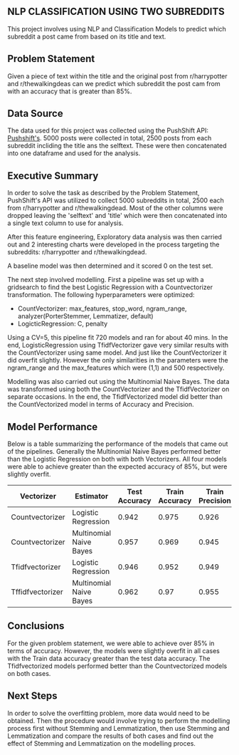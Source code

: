 ## NLP CLASSIFICATION USING TWO SUBREDDITS

This project involves using NLP and Classification Models to predict which subreddit a post came from based on its title and text.

## Problem Statement
Given a piece of text within the title and the original post from r/harrypotter and r/thewalkingdeas can we predict which subreddit the post cam from with an accuracy that is greater than 85%.

## Data Source
The data used for this project was collected using the PushShift API: [Pushshift's](https://github.com/pushshift/api).
5000 posts were collected in total, 2500 posts from each subreddit incliding the title ans the selftext. These were then concatenated into one dataframe and used for the analysis.

## Executive Summary
In order to solve the task as described by the Problem Statement, PushShift's API was utilized to collect 5000 subreddits in total, 2500 each from r/harrypotter and r/thewalkingdead. Most of the other columns were dropped leaving the 'selftext' and 'title' which were then concatenated into a single text column to use for analysis.

After this feature engineering, Exploratory data analysis was then carried out and 2 interesting charts were developed in the process targeting the subreddits: r/harrypotter and r/thewalkingdead.

A baseline model was then determined and it scored 0 on the test set.

The next step involved modelling. First a pipeline was set up with a gridsearch to find the best Logistic Regression with a Countvectorizer transformation. The following hyperparameters were optimized:

<ul>
    <li>CountVectorizer: max_features, stop_word, ngram_range, analyzer(PorterStemmer, Lemmatizer, default)
    <li>LogicticRegression: C, penalty
</ul>
        


Using a CV=5, this pipeline fit 720 models and ran for about 40 mins. In the end, LogisticRegression using TfidfVectorizer gave very similar results with the CountVectorizer using same model. And just like the CountVectorizer it did overfit slightly. However the only similarities in the parameters were the ngram_range and the max_features which were (1,1) and 500 respectively.
    
Modelling was also carried out using the Multinomial Naive Bayes. The data was transformed using both the CountVectorizer and the TfidfVectorizer on separate occasions. In the end, the TfidfVectorized model did better than the CountVectorized model in terms of Accuracy and Precision.
    
## Model Performance
Below is a table summarizing the performance of the models that came out of the pipelines. Generally the Multinomial Naive Bayes performed better than the Logistic Regression on both with both Vectorizers. All four models were able to achieve greater than the expected accuracy of 85%, but were slightly overfit. 

|Vectorizer|Estimator|Test Accuracy|Train Accuracy| Train Precision|
|---------|---------|---------|---------|---------|
|Countvectorizer|Logistic Regression|0.942|0.975|0.926|
|Countvectorizer| Multinomial Naive Bayes|0.957|0.969|0.945|
|Tfidfvectorizer|Logistic Regression|0.946|0.952|0.949|
Tffidfvectorizer|Multinomial Naive Bayes|0.962|0.97|0.955|

## Conclusions
For the given problem statement, we were able to achieve over 85% in terms of accuracy. However, the models were slightly overfit in all cases with the Train data accuracy greater than the test data accuracy. The Tfidfvectorized models performed better than the Countvectorized models on both cases. 

## Next Steps
In order to solve the overfitting problem, more data would need to be obtained. Then the procedure would involve trying to perform the modelling process first without Stemming and Lemmatization, then use Stemming and Lemmatization and compare the results of both cases and find out the effect of Stemming and Lemmatization on the modelling proces.